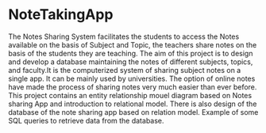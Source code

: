 # NoteTakingApp

The Notes Sharing System facilitates the students to access the Notes available on the basis of Subject and Topic, the teachers share notes on the basis of the students they are teaching. The aim of this project is to design and develop a database maintaining the notes of different subjects, topics, and faculty.It is the computerized system of sharing subject notes on a single app. It can be mainly used by universities. The option of online notes have made the process of sharing notes very much easier than ever before. This project contains an entity relationship mouel diagram based on Notes sharing App and introduction to relational model. There is also design of the database of the note sharing app based on relation model. Example of some SQL queries to retrieve data from the database.
